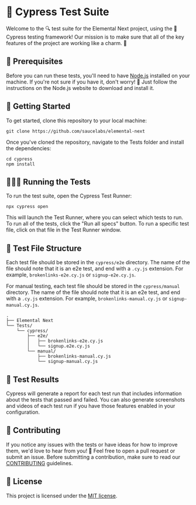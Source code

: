 # 🚀 Cypress Test Suite

Welcome to the 🔍 test suite for the Elemental Next project, using the 🌲 Cypress testing framework! Our mission is to make sure that all of the key features of the project are working like a charm. 💪

## 📜 Prerequisites

Before you can run these tests, you'll need to have [Node.js](https://nodejs.org/en/) installed on your machine. If you're not sure if you have it, don't worry! 🤔 Just follow the instructions on the Node.js website to download and install it.

## 🚀 Getting Started

To get started, clone this repository to your local machine:

```
git clone https://github.com/saucelabs/elemental-next
```

Once you've cloned the repository, navigate to the Tests folder and install the dependencies:

```
cd cypress
npm install
```

## 🏃🏽‍♀️ Running the Tests

To run the test suite, open the Cypress Test Runner:

```
npx cypress open
```

This will launch the Test Runner, where you can select which tests to run. To run all of the tests, click the "Run all specs" button. To run a specific test file, click on that file in the Test Runner window.

## 📄 Test File Structure

Each test file should be stored in the `cypress/e2e` directory. The name of the file should note that it is an e2e test, and end with a `.cy.js` extension. For example, `brokenlinks-e2e.cy.js` or `signup-e2e.cy.js`. 

For manual testing, each test file should be stored in the `cypress/manual` directory. The  name of the file should note that it is an e2e test, and end with a `.cy.js` extension. For example, `brokenlinks-manual.cy.js` or `signup-manual.cy.js`.

```
.
├── Elemental Next
└── Tests/
    └── cypress/
        ├── e2e/
        │   ├── brokenlinks-e2e.cy.js
        │   └── signup.e2e.cy.js
        └── manual/
            ├── brokenlinks-manual.cy.js
            └── signup-manual.cy.js
```

## 🎉 Test Results

Cypress will generate a report for each test run that includes information about the tests that passed and failed. You can also generate screenshots and videos of each test run if you have those features enabled in your configuration.

## 🤝 Contributing

If you notice any issues with the tests or have ideas for how to improve them, we'd love to hear from you! 🙌 Feel free to open a pull request or submit an issue. Before submitting a contribution, make sure to read our [CONTRIBUTING](https://github.com/saucelabs/elemental-next/blob/main/CONTRIBUTING.md) guidelines.

## 📜 License

This project is licensed under the [MIT license](https://github.com/saucelabs/elemental-next/blob/main/LICENSE).